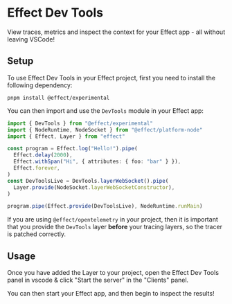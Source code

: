 # Effect Dev Tools

View traces, metrics and inspect the context for your Effect app - all without leaving VSCode!

## Setup

To use Effect Dev Tools in your Effect project, first you need to install the following dependency:

```
pnpm install @effect/experimental
```

You can then import and use the `DevTools` module in your Effect app:

```ts
import { DevTools } from "@effect/experimental"
import { NodeRuntime, NodeSocket } from "@effect/platform-node"
import { Effect, Layer } from "effect"

const program = Effect.log("Hello!").pipe(
  Effect.delay(2000),
  Effect.withSpan("Hi", { attributes: { foo: "bar" } }),
  Effect.forever,
)
const DevToolsLive = DevTools.layerWebSocket().pipe(
  Layer.provide(NodeSocket.layerWebSocketConstructor),
)

program.pipe(Effect.provide(DevToolsLive), NodeRuntime.runMain)
```

If you are using `@effect/opentelemetry` in your project, then it is important that you provide the `DevTools` layer **before** your tracing layers, so the tracer is patched correctly.

## Usage

Once you have added the Layer to your project, open the Effect Dev Tools panel in vscode & click "Start the server" in the "Clients" panel.

You can then start your Effect app, and then begin to inspect the results!
